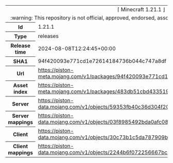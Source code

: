 <html><table>
<tr><td colspan="2" align="center"><img width="0" height="0"><br/>⌈ Minecraft 1.21.1 ⌋<br/><img width="0" height="0"></td></tr>
<tr><td colspan="2" align="center"><img width="0" height="0"><br/>
:warning: This repository is not official, approved, endorsed, associated or connected with Mojang :warning:
<br/><img width="0" height="0"></td></tr>
<tr><th>Id</th><td>1.21.1</td></tr>
<tr><th>Type</th><td>releases</td></tr>
<tr><th>Release time</th><td>2024-08-08T12:24:45+00:00</td></tr>
<tr><th>SHA1</th><td>94f420093e771cd1e72614184736b044c747a8df</td></tr>
<tr><th>Url</th><td><a href="https://piston-meta.mojang.com/v1/packages/94f420093e771cd1e72614184736b044c747a8df/1.21.1.json">https://piston-meta.mojang.com/v1/packages/94f420093e771cd1e72614184736b044c747a8df/1.21.1.json</a></td></tr>
<tr><th>Asset index</th><td><a href="https://piston-meta.mojang.com/v1/packages/483db51cbd4335190b40f225213b7b03a1075a80/17.json">https://piston-meta.mojang.com/v1/packages/483db51cbd4335190b40f225213b7b03a1075a80/17.json</a></td></tr>
<tr><th>Server</th><td><a href="https://piston-data.mojang.com/v1/objects/59353fb40c36d304f2035d51e7d6e6baa98dc05c/server.jar">https://piston-data.mojang.com/v1/objects/59353fb40c36d304f2035d51e7d6e6baa98dc05c/server.jar</a></td></tr>
<tr><th>Server mappings</th><td><a href="https://piston-data.mojang.com/v1/objects/03f8985492bda0afc0898465341eb0acef35f570/server.txt">https://piston-data.mojang.com/v1/objects/03f8985492bda0afc0898465341eb0acef35f570/server.txt</a></td></tr>
<tr><th>Client</th><td><a href="https://piston-data.mojang.com/v1/objects/30c73b1c5da787909b2f73340419fdf13b9def88/client.jar">https://piston-data.mojang.com/v1/objects/30c73b1c5da787909b2f73340419fdf13b9def88/client.jar</a></td></tr>
<tr><th>Client mappings</th><td><a href="https://piston-data.mojang.com/v1/objects/2244b6f072256667bcd9a73df124d6c58de77992/client.txt">https://piston-data.mojang.com/v1/objects/2244b6f072256667bcd9a73df124d6c58de77992/client.txt</a></td></tr>
</table></html>